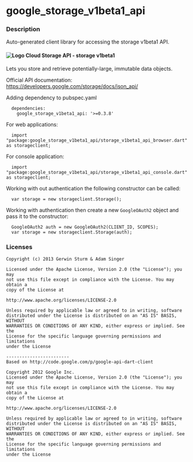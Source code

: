 # google_storage_v1beta1_api

### Description

Auto-generated client library for accessing the storage v1beta1 API.

#### ![Logo](https://www.google.com/images/icons/product/cloud_storage-16.png) Cloud Storage API - storage v1beta1

Lets you store and retrieve potentially-large, immutable data objects.

Official API documentation: https://developers.google.com/storage/docs/json_api/

Adding dependency to pubspec.yaml

```
  dependencies:
    google_storage_v1beta1_api: '>=0.3.8'
```

For web applications:

```
  import "package:google_storage_v1beta1_api/storage_v1beta1_api_browser.dart" as storageclient;
```

For console application:

```
  import "package:google_storage_v1beta1_api/storage_v1beta1_api_console.dart" as storageclient;
```

Working with out authentication the following constructor can be called:

```
  var storage = new storageclient.Storage();
```

Working with authentication then create a new `GoogleOAuth2` object and pass it to the constructor:


```
  GoogleOAuth2 auth = new GoogleOAuth2(CLIENT_ID, SCOPES);
  var storage = new storageclient.Storage(auth);
```

### Licenses

```
Copyright (c) 2013 Gerwin Sturm & Adam Singer

Licensed under the Apache License, Version 2.0 (the "License"); you may 
not use this file except in compliance with the License. You may obtain a 
copy of the License at

http://www.apache.org/licenses/LICENSE-2.0

Unless required by applicable law or agreed to in writing, software
distributed under the License is distributed on an "AS IS" BASIS, WITHOUT
WARRANTIES OR CONDITIONS OF ANY KIND, either express or implied. See the
License for the specific language governing permissions and limitations 
under the License

------------------------
Based on http://code.google.com/p/google-api-dart-client

Copyright 2012 Google Inc.
Licensed under the Apache License, Version 2.0 (the "License"); you may 
not use this file except in compliance with the License. You may obtain a
copy of the License at

http://www.apache.org/licenses/LICENSE-2.0

Unless required by applicable law or agreed to in writing, software
distributed under the License is distributed on an "AS IS" BASIS, WITHOUT
WARRANTIES OR CONDITIONS OF ANY KIND, either express or implied. See the
License for the specific language governing permissions and limitations 
under the License

```
